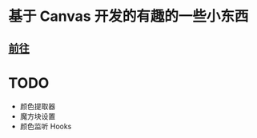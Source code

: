 # 基于 Canvas 开发的有趣的一些小东西

## [前往](https://barba828.github.io/fun-canvas/)

# TODO

- 颜色提取器
- 魔方块设置
- 颜色监听 Hooks
